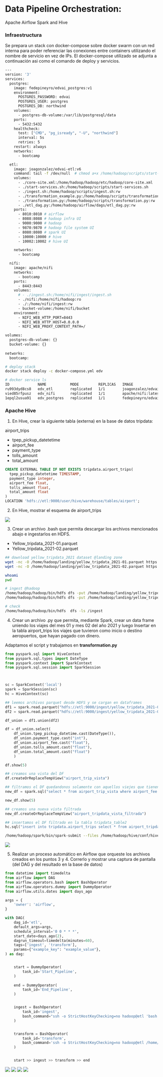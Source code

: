 # Data Pipeline Orchestration: 
Apache Airflow Spark and Hive


### Infraestructura
Se prepara un stack con docker-compose sobre docker swarm con un red interna para poder referenciar las conexiones entre containers utilizando el nombre de servicio en vez de IPs. El docker-compose utilizado se adjunta a continuación asi como el comando de deploy y servicios.

```bash
---
version: '3'
services:
  postgres:
    image: fedepineyro/edvai_postgres:v1
    environment:
      POSTGRES_PASSWORD: edvai
      POSTGRES_USER: postgres
      POSTGRES_DB: northwind
    volumes:
      - postgres-db-volume:/var/lib/postgresql/data
    ports:
      - 5432:5432
    healthcheck:
      test: ["CMD", "pg_isready", "-U", "northwind"]
      interval: 5s
      retries: 5
    restart: always
    networks:
      - bootcamp

  etl:
    image: joagonzalez/edvai-etl:v6
    command: tail -f /dev/null  # chmod a+x /home/hadoop/scripts/start-services.sh && ./home/hadoop/scripts/start-services.sh 
    volumes:
      - ./core-site.xml:/home/hadoop/hadoop/etc/hadoop/core-site.xml
      - ./start-services.sh:/home/hadoop/scripts/start-services.sh
      - ./ingest.sh:/home/hadoop/scripts/ingest.sh:rw
      - ./transformation_example.py:/home/hadoop/scripts/transformation_example.py:rw
      - ./transformation.py:/home/hadoop/scripts/transformation.py:rw
      - ./etl_dag.py:/home/hadoop/airflow/dags/etl_dag.py:rw
    ports:
      - 8010:8010 # airflow
      - 8088:8088 # hadoop infra UI
      - 9000:9000 # hadoop
      - 9870:9870 # hadoop file system UI
      - 8080:8080 # spark UI
      - 10000:10000 # hive
      - 10002:10002 # hive UI

    networks:
      - bootcamp

  nifi:
    image: apache/nifi
    networks:
      - bootcamp
    ports:
      - 8443:8443
    volumes:
      # - ./ingest.sh:/home/nifi/ingest/ingest.sh
      - ./nifi:/home/nifi/hadoop:ro
      - ./:/home/nifi/ingest:rw
      - bucket-volume:/home/nifi/bucket
    environment:
      - NIFI_WEB_HTTP_PORT=8443
      - NIFI_WEB_HTTP_HOST=0.0.0.0
      - NIFI_WEB_PROXY_CONTEXT_PATH=/

volumes:
  postgres-db-volume: {}
  bucket-volume: {}
  
networks:
  bootcamp:
```

```bash
# deploy stack 
docker stack deploy -c docker-compose.yml edv

# docker service ls
ID             NAME           MODE         REPLICAS   IMAGE                           PORTS
ru993dyd8cs8   edv_etl        replicated   1/1        joagonzalez/edvai-etl:v6        *:8010->8010/tcp, *:8080->8080/tcp, *:8088->8088/tcp
vied85rfpusz   edv_nifi       replicated   1/1        apache/nifi:latest              *:8443->8443/tcp
1epql2usua91   edv_postgres   replicated   1/1        fedepineyro/edvai_postgres:v1   *:5432->5432/tcp

```

### Apache Hive
1) En Hive, crear la siguiente tabla (externa) en la base de datos tripdata:

airport_trips
- tpep_pickup_datetetime
- airport_fee
- payment_type
- tolls_amount
- total_amount

```sql
CREATE EXTERNAL TABLE IF NOT EXISTS tripdata.airport_trips( 
  tpep_pickup_datetetime TIMESTAMP,
  payment_type integer,
  airport_fee float,
  tolls_amount float,
  total_amount float
)
LOCATION 'hdfs://etl:9000/user/hive/warehouse/tables/airport';
```

2) En Hive, mostrar el esquema de airport_trips

<img src="airport_describe.png" />

3) Crear un archivo .bash que permita descargar los archivos mencionados abajo e ingestarlos en HDFS.

- Yellow_tripdata_2021-01.parquet
- Yellow_tripdata_2021-02.parquet


```bash
## download yellow_tripdata_2021 dataset @landing zone
wget -nc -O /home/hadoop/landing/yellow_tripdata_2021-01.parquet https://dataengineerpublic.blob.core.windows.net/data-engineer/yellow_tripdata_2021-01.parquet
wget -nc -O /home/hadoop/landing/yellow_tripdata_2021-02.parquet https://dataengineerpublic.blob.core.windows.net/data-engineer/yellow_tripdata_2021-02.parquet

whoami
pwd

# ingest @hadoop
/home/hadoop/hadoop/bin/hdfs dfs -put /home/hadoop/landing/yellow_tripdata_2021-01.parquet /ingest
/home/hadoop/hadoop/bin/hdfs dfs -put /home/hadoop/landing/yellow_tripdata_2021-02.parquet /ingest

# check
/home/hadoop/hadoop/bin/hdfs  dfs -ls /ingest

```

4) Crear un archivo .py que permita, mediante Spark, crear un data frame uniendo los viajes del mes 01 y mes 02 del año 2021 y luego Insertar en la tabla airport_trips los viajes que tuvieron como inicio o destino aeropuertos, que hayan pagado con dinero.

Adaptamos el script y trabajamos en **transformation.py**

```python
from pyspark.sql import HiveContext
from pyspark.sql.types import DateType
from pyspark.context import SparkContext
from pyspark.sql.session import SparkSession



sc = SparkContext('local')
spark = SparkSession(sc)
hc = HiveContext(sc)

## leemos archivos parquet desde HDFS y se cargan en dataframes
df1 = spark.read.parquet("hdfs://etl:9000/ingest/yellow_tripdata_2021-01.parquet")
df2 = spark.read.parquet("hdfs://etl:9000/ingest/yellow_tripdata_2021-02.parquet")

df_union = df1.union(df2)

df = df_union.select(
    df_union.tpep_pickup_datetime.cast(DateType()), 
    df_union.payment_type.cast("int"), 
    df_union.airport_fee.cast("float"),
    df_union.tolls_amount.cast("float"),
    df_union.total_amount.cast("float")
    )

df.show(5)

## creamos una vista del DF
df.createOrReplaceTempView("airport_trip_vista")

## filtramos el DF quedandonos solamente con aquellos viejes que tienen airport_fee y el pago fue con efectivo
new_df = spark.sql("select * from airport_trip_vista where airport_fee IS NOT NULL and payment_type = 2")

new_df.show(5)

## creamos una nueva vista filtrada
new_df.createOrReplaceTempView("airport_tripdata_vista_filtrada")

## insertamos el DF filtrado en la tabla tripdata_table2
hc.sql("insert into tripdata.airport_trips select * from airport_tripdata_vista_filtrada;")
```

```bash
/home/hadoop/spark/bin/spark-submit --files /home/hadoop/hive/conf/hive-site.xml /home/hadoop/scripts/transformation.py
```

<img src="transformation_script.png" />



5) Realizar un proceso automático en Airflow que orqueste los archivos creados en los puntos 3 y 4. Correrlo y mostrar una captura de pantalla (del DAG y del resultado en la base de datos)

```python
from datetime import timedelta
from airflow import DAG
from airflow.operators.bash import BashOperator
from airflow.operators.dummy import DummyOperator
from airflow.utils.dates import days_ago

args = {
    'owner': 'airflow',
}

with DAG(
    dag_id='etl',
    default_args=args,
    schedule_interval='0 0 * * *',
    start_date=days_ago(2),
    dagrun_timeout=timedelta(minutes=60),
    tags=['ingest', 'transform'],
    params={"example_key": "example_value"},
) as dag:


    start = DummyOperator(
        task_id='Start_Pipeline',
    )
    
    end = DummyOperator(
        task_id='End_Pipeline',
    )


    ingest = BashOperator(
        task_id='ingest',
        bash_command="ssh -o StrictHostKeyChecking=no hadoop@etl 'bash /home/hadoop/scripts/ingest.sh'",
    )


    transform = BashOperator(
        task_id='transform',
        bash_command='ssh -o StrictHostKeyChecking=no hadoop@etl /home/hadoop/spark/bin/spark-submit --files /home/hadoop/hive/conf/hive-site.xml /home/hadoop/scripts/transformation.py ',
    )


    start >> ingest >> transform >> end
```

<img src="graph_dag.png" />

<img src="ingest_task_dag.png" />

<img src="transform_task_dag.png" />

<img src="final_result_dag.png" />
